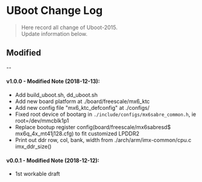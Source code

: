 # UBoot Change Log

> Here record all change of Uboot-2015.
<br /> Update information below.

## Modified
--
#### v1.0.0 - Modified Note (2018-12-13):
  * Add build_uboot.sh, dd_uboot.sh
  * Add new board platform at ./board/freescale/mx6_ktc
  * Add new config file "mx6_ktc_defconfig" at ./configs/
  * Fixed root device of bootarg in `./include/configs/mx6sabre_common.h`, ie root=/dev/mmcblk1p1
  * Replace bootup register config(board/freescale/mx6sabresd$ mx6q_4x_mt41j128.cfg) to fit customized LPDDR2
  * Print out ddr row, col, bank, width from ./arch/arm/imx-common/cpu.c imx_ddr_size()

#### v0.0.1 - Modified Note (2018-12-12):
  * 1st workable draft

